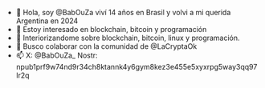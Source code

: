 - 👋 Hola, soy @BabOuZa viví 14 años en Brasil y volvi a mi querida Argentina en 2024
- 👀 Estoy interesado en blockchain, bitcoin y programación
- 🌱 Interiorizandome sobre blockchain, bitcoin, linux y programación.
- 💞️ Busco colaborar con la comunidad de @LaCryptaOk
- 📫 X: @BabOuZa_  Nostr: npub1prf9w74nd9r34ch8ktannk4y6gym8kez3e455e5xyxrpg5way3qq97lr2q



<!---
BabOuZa/BabOuZa is a ✨ special ✨ repository because its `README.md` (this file) appears on your GitHub profile.
You can click the Preview link to take a look at your changes.
--->

